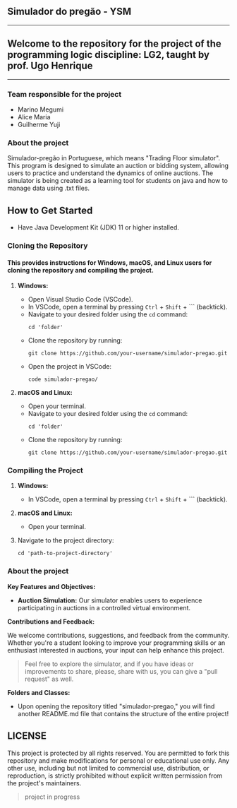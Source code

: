 ## Simulador do pregão - YSM

------------------------------------------------------------------------------------------------------------------

## Welcome to the repository for the project of the programming logic discipline: LG2, taught by prof. Ugo Henrique

------------------------------------------------------------------------------------------------------------------

### Team responsible for the project
- Marino Megumi
- Alice Maria 
- Guilherme Yuji

### About the project

Simulador-pregão in Portuguese, which means "Trading Floor simulator". This program is designed to simulate an auction or bidding system, allowing users to practice and understand the dynamics of online auctions. The simulator is being created as a learning tool for students on java and how to manage data using .txt files.


## How to Get Started

- Have Java Development Kit (JDK) 11 or higher installed.

### Cloning the Repository

#### This provides instructions for Windows, macOS, and Linux users for cloning the repository and compiling the project. 

1. **Windows:**
   - Open Visual Studio Code (VSCode).
   - In VSCode, open a terminal by pressing `Ctrl` + `Shift` + ``` (backtick).
   - Navigate to your desired folder using the `cd` command:
     ```shell
     cd 'folder'
     ```
   - Clone the repository by running:
     ```shell
     git clone https://github.com/your-username/simulador-pregao.git
     ```
   - Open the project in VSCode:
     ```shell
     code simulador-pregao/
     ```

2. **macOS and Linux:**
   - Open your terminal.
   - Navigate to your desired folder using the `cd` command:
     ```shell
     cd 'folder'
     ```
   - Clone the repository by running:
     ```shell
     git clone https://github.com/your-username/simulador-pregao.git
     ```

### Compiling the Project

1. **Windows:**
   - In VSCode, open a terminal by pressing `Ctrl` + `Shift` + ``` (backtick).

2. **macOS and Linux:**
   - Open your terminal.

3. Navigate to the project directory:
   ```shell
   cd 'path-to-project-directory'

### About the project 

**Key Features and Objectives:**

- **Auction Simulation:** Our simulator enables users to experience participating in auctions in a controlled virtual environment.

**Contributions and Feedback:**

We welcome contributions, suggestions, and feedback from the community. Whether you're a student looking to improve your programming skills or an enthusiast interested in auctions, your input can help enhance this project.

> Feel free to explore the simulator, and if you have ideas or improvements to share, please, share with us, you can give a "pull request" as well.

**Folders and Classes:**

- Upon opening the repository titled "simulador-pregao," you will find another README.md file that contains the structure of the entire project!

## LICENSE
This project is protected by all rights reserved. You are permitted to fork this repository and make modifications for personal or educational use only. Any other use, including but not limited to commercial use, distribution, or reproduction, is strictly prohibited without explicit written permission from the project's maintainers.

> project in progress

